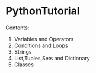 # PythonTutorial
Contents:
  1. Variables and Operators
  2. Conditions and Loops
  3. Strings
  4. List,Tuples,Sets and Dictionary
  5. Classes
  
